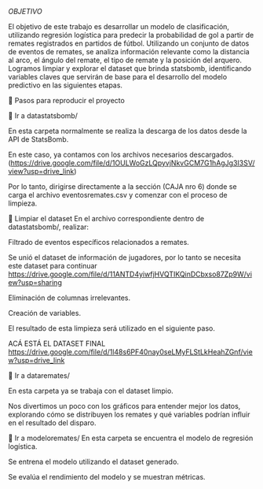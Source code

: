 *OBJETIVO*

El objetivo de este trabajo es desarrollar un modelo de clasificación, utilizando regresión logística para predecir la probabilidad de gol a partir de remates registrados en partidos de fútbol. Utilizando un conjunto de datos de eventos de remates, se analiza información relevante como la distancia al arco, el ángulo del remate, el tipo de remate y la posición del arquero. Logramos limpiar y explorar el dataset que brinda statsbomb, identificando variables claves que servirán de base para el desarrollo del modelo predictivo en las siguientes etapas.

📝 Pasos para reproducir el proyecto

📁 Ir a datastatsbomb/

En esta carpeta normalmente se realiza la descarga de los datos desde la API de StatsBomb.

En este caso, ya contamos con los archivos necesarios descargados. 
(https://drive.google.com/file/d/1OULWoGzLQpyvjNkvGCM7G1hAgJg3I3SV/view?usp=drive_link)

Por lo tanto, dirigirse directamente a la sección (CAJA nro 6) donde se carga el archivo eventosremates.csv y comenzar con el proceso de limpieza.

🧹 Limpiar el dataset
En el archivo correspondiente dentro de datastatsbomb/, realizar:

Filtrado de eventos específicos relacionados a remates.

Se unió el dataset de información de jugadores, por lo tanto se necesita este dataset para continuar https://drive.google.com/file/d/11ANTD4yiwfjHVQTIKQinDCbxso87Zp9W/view?usp=sharing

Eliminación de columnas irrelevantes.

Creación de variables.

El resultado de esta limpieza será utilizado en el siguiente paso.

ACÁ ESTÁ EL DATASET FINAL https://drive.google.com/file/d/1l48s6PF40nay0seLMyFLStLkHeahZGnf/view?usp=drive_link

📂 Ir a dataremates/

En esta carpeta ya se trabaja con el dataset limpio.

Nos divertimos un poco con los gráficos para entender mejor los datos, explorando cómo se distribuyen los remates y qué variables podrían influir en el resultado del disparo.

📁 Ir a modeloremates/
En esta carpeta se encuentra el modelo de regresión logística.

Se entrena el modelo utilizando el dataset generado.

Se evalúa el rendimiento del modelo y se muestran métricas.
